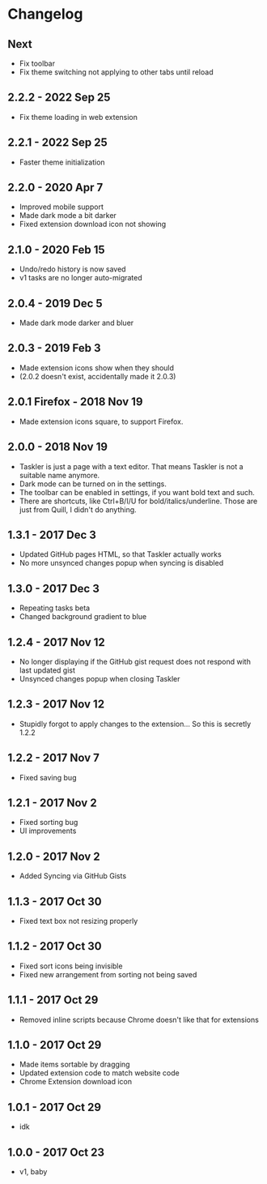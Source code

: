 # Changelog

## Next
- Fix toolbar
- Fix theme switching not applying to other tabs until reload

## 2.2.2 - 2022 Sep 25
- Fix theme loading in web extension

## 2.2.1 - 2022 Sep 25
- Faster theme initialization

## 2.2.0 - 2020 Apr 7
- Improved mobile support
- Made dark mode a bit darker
- Fixed extension download icon not showing

## 2.1.0 - 2020 Feb 15
- Undo/redo history is now saved
- v1 tasks are no longer auto-migrated

## 2.0.4 - 2019 Dec 5
- Made dark mode darker and bluer

## 2.0.3 - 2019 Feb 3
- Made extension icons show when they should
- (2.0.2 doesn't exist, accidentally made it 2.0.3)

## 2.0.1 Firefox - 2018 Nov 19
- Made extension icons square, to support Firefox.

## 2.0.0 - 2018 Nov 19
- Taskler is just a page with a text editor. That means Taskler is not a suitable name anymore.
- Dark mode can be turned on in the settings.
- The toolbar can be enabled in settings, if you want bold text and such.
- There are shortcuts, like Ctrl+B/I/U for bold/italics/underline. Those are just from Quill, I didn't do anything.

## 1.3.1 - 2017 Dec 3
- Updated GitHub pages HTML, so that Taskler actually works
- No more unsynced changes popup when syncing is disabled

## 1.3.0 - 2017 Dec 3
- Repeating tasks beta
- Changed background gradient to blue

## 1.2.4 - 2017 Nov 12
- No longer displaying if the GitHub gist request does not respond with last updated gist
- Unsynced changes popup when closing Taskler

## 1.2.3 - 2017 Nov 12
- Stupidly forgot to apply changes to the extension... So this is secretly 1.2.2

## 1.2.2 - 2017 Nov 7
- Fixed saving bug

## 1.2.1 - 2017 Nov 2
- Fixed sorting bug
- UI improvements

## 1.2.0 - 2017 Nov 2
- Added Syncing via GitHub Gists

## 1.1.3 - 2017 Oct 30
- Fixed text box not resizing properly

## 1.1.2 - 2017 Oct 30
- Fixed sort icons being invisible
- Fixed new arrangement from sorting not being saved

## 1.1.1 - 2017 Oct 29
- Removed inline scripts because Chrome doesn't like that for extensions

## 1.1.0 - 2017 Oct 29
- Made items sortable by dragging
- Updated extension code to match website code
- Chrome Extension download icon

## 1.0.1 - 2017 Oct 29
- idk

## 1.0.0 - 2017 Oct 23
- v1, baby
